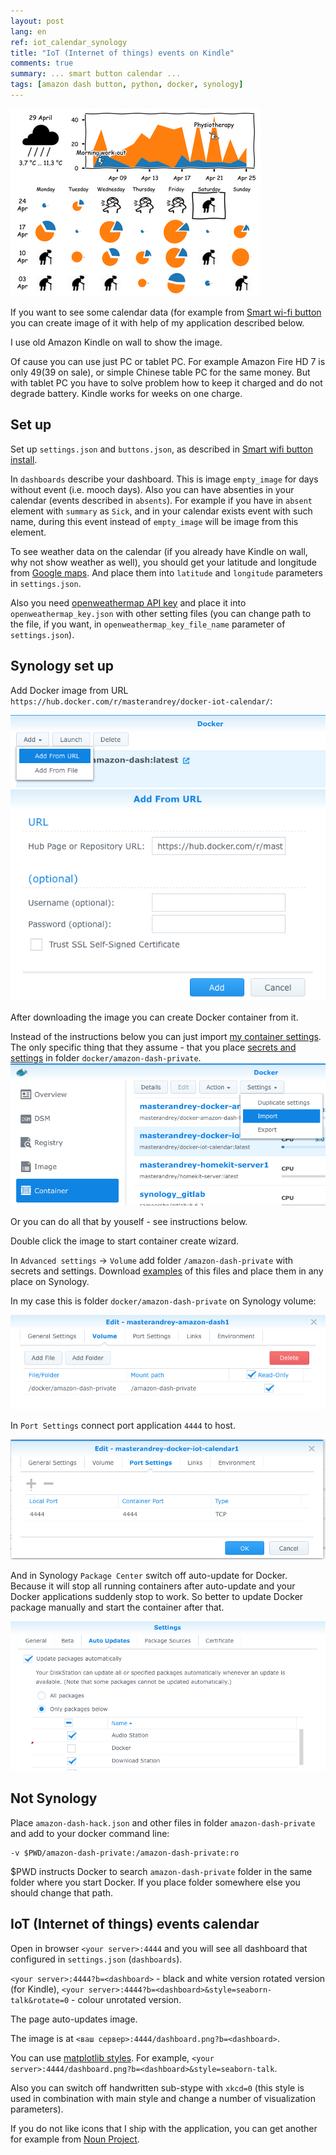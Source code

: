 ```yaml
---
layout: post
lang: en
ref: iot_calendar_synology
title: "IoT (Internet of things) events on Kindle"
comments: true
summary: ... smart button calendar ...
tags: [amazon dash button, python, docker, synology]
---
```


![](/images/dashboard.png)

If you want to see some calendar data (for example from
[Smart wi-fi button](http://masterandrey.com/posts/en/amazon_dash_button_hack/)
you can create image of it with help of my application described below.

I use old Amazon Kindle on wall to show the image.

Of cause you can use just PC or tablet PC. For example Amazon Fire HD 7 
is only $49 ($39 on sale), or simple Chinese table PC for the same money.
But with tablet PC you have to solve problem how to keep it charged and do not degrade battery.
Kindle works for weeks on one charge.

## Set up

Set up `settings.json` and `buttons.json`, as described in 
[Smart wifi button install](http://masterandrey.com/posts/en/amazon_dash_button_hack_install/).

In `dashboards` describe your dashboard. This is image `empty_image` for days without event (i.e.
mooch days). Also you can have absenties in your calendar (events described in
`absents`).
For example if you have in `absent` element with `summary` as `Sick`, and in your calendar
exists event with such name, during this event instead of `empty_image` will be image from
this element.

To see weather data on the calendar (if you already have Kindle on wall, why not show weather as well),
you should get your latitude and longitude from [Google maps](https://support.google.com/maps/answer/18539?co=GENIE.Platform%3DDesktop&hl=en).
And place them into `latitude` and `longitude` parameters in `settings.json`.

Also you need
[openweathermap API key](https://home.openweathermap.org/users/sign_up) and place it into
`openweathermap_key.json` with other setting files (you can change path to the file, if you want, 
in `openweathermap_key_file_name` parameter of `settings.json`).

## Synology set up

Add Docker image from URL `https://hub.docker.com/r/masterandrey/docker-iot-calendar/`:

![](/images/dash_synology_docker_image.png)
![](/images/dash_synology_docker_url.png)

After downloading the image you can create Docker container from it.

Instead of the instructions below you can just import 
[my container settings](https://github.com/masterandrey/docker-amazon-dash-button-hack/tree/master/synology).
The only specific thing that they assume - that you place [secrets and settings](https://github.com/masterandrey/docker-amazon-dash-button-hack/tree/master/amazon-dash-private)
in folder `docker/amazon-dash-private`.
![](/images/synology_import_settings.png)

Or you can do all that by youself - see instructions below.

Double click the image to start container create wizard.

In `Advanced settings` -> `Volume` add folder `/amazon-dash-private` with secrets and settings.
Download [examples](https://github.com/masterandrey/docker-amazon-dash-button-hack/tree/master/amazon-dash-private) 
of this files and place them in any place on Synology. 

In my case this is folder `docker/amazon-dash-private` on Synology volume:

![](/images/dash_synology_docker_volume.png)

In `Port Settings` connect port application `4444` to host.

![](/images/calendar_synology_docker_port.png)

And in Synology `Package Center` switch off auto-update for Docker.
Because it will stop all running containers after auto-update and your Docker applications suddenly stop to work.
So better to update Docker package manually and start the container after that.

![](/images/dash_synology_docker_autoupdate.png)

## Not Synology

Place `amazon-dash-hack.json` and other files in folder 
`amazon-dash-private` and add to your docker command line:

    -v $PWD/amazon-dash-private:/amazon-dash-private:ro
    
$PWD instructs Docker to search `amazon-dash-private` folder in the same folder 
where you start Docker.
If you place folder somewhere else you should change that path.

## IoT (Internet of things) events calendar

Open in browser `<your server>:4444` and you will see all dashboard that configured in `settings.json`
(`dashboards`).

`<your server>:4444?b=<dashboard>` - black and white version rotated version (for Kindle),
`<your server>:4444?b=<dashboard>&style=seaborn-talk&rotate=0` - colour unrotated version. 

The page auto-updates image.

The image is at `<ваш сервер>:4444/dashboard.png?b=<dashboard>`.
 
You can use 
[matplotlib styles](https://tonysyu.github.io/raw_content/matplotlib-style-gallery/gallery.html).
For example, `<your server>:4444/dashboard.png?b=<dashboard>&style=seaborn-talk`.

Also you can switch off handwritten sub-stype with `xkcd=0` (this style is used in combination
with main style and change a number of visualization parameters).

If you do not like icons that I ship with the application, you can get another for example from 
[Noun Project](https://thenounproject.com).